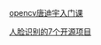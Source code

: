 [opencv唐迪宇入门课](https://www.bilibili.com/video/BV1PV411774y/?p=23&spm_id_from=pageDriver&vd_source=ce2c265fe654b727a504cf64875b6105)

[人脸识别的7个开源项目](https://www.toutiao.com/article/7289411087601353279/)
